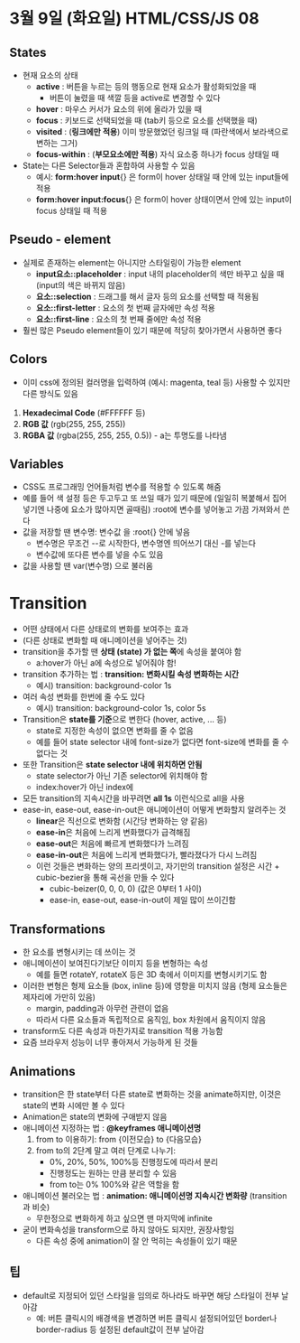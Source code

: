 # 3월 9일 (화요일) HTML/CSS/JS 08

## States

- 현재 요소의 상태
  - **active** : 버튼을 누르는 등의 행동으로 현재 요소가 활성화되었을 때
    - 버튼이 눌렸을 때 색깔 등을 active로 변경할 수 있다
  - **hover** : 마우스 커서가 요소의 위에 올라가 있을 때
  - **focus** : 키보드로 선택되었을 때 (tab키 등으로 요소를 선택했을 때)
  - **visited** : (**링크에만 적용**) 이미 방문했었던 링크일 때 (파란색에서 보라색으로 변하는 그거)
  - **focus-within** : (**부모요소에만 적용**) 자식 요소중 하나가 focus 상태일 때
- State는 다른 Selector들과 혼합하여 사용할 수 있음
  - 예시: **form:hover input**{} 은 form이 hover 상태일 때 안에 있는 input들에 적용
  - **form:hover input:focus**{} 은 form이 hover 상태이면서 안에 있는 input이 focus 상태일 때 적용

## Pseudo - element

- 실제로 존재하는 element는 아니지만 스타일링이 가능한 element
  - **input요소::placeholder** : input 내의 placeholder의 색만 바꾸고 싶을 때 (input의 색은 바뀌지 않음)
  - **요소::selection** : 드래그를 해서 글자 등의 요소를 선택할 때 적용됨
  - **요소::first-letter** : 요소의 첫 번째 글자에만 속성 적용
  - **요소::first-line** : 요소의 첫 번째 줄에만 속성 적용
- 훨씬 많은 Pseudo element들이 있기 때문에 적당히 찾아가면서 사용하면 좋다

## Colors

- 이미 css에 정의된 컬러명을 입력하여 (예시: magenta, teal 등) 사용할 수 있지만 다른 방식도 있음

1. **Hexadecimal Code** (#FFFFFF 등)
2. **RGB 값** (rgb(255, 255, 255))
3. **RGBA 값** (rgba(255, 255, 255, 0.5)) - a는 투명도를 나타냄

## Variables

- CSS도 프로그래밍 언어들처럼 변수를 적용할 수 있도록 해줌
- 예를 들어 색 설정 등은 두고두고 또 쓰일 때가 있기 때문에 (일일히 복붙해서 집어넣기엔 나중에 요소가 많아지면 골때림) :root에 변수를 넣어놓고 가끔 가져와서 쓴다
- 값을 저장할 땐 변수명: 변수값 을 :root{} 안에 넣음
  - 변수명은 무조건 --로 시작한다, 변수명엔 띄어쓰기 대신 -를 넣는다
  - 변수값에 또다른 변수를 넣을 수도 있음
- 값을 사용할 땐 var(변수명) 으로 불러옴

# Transition

- 어떤 상태에서 다른 상태로의 변화를 보여주는 효과
- (다른 상태로 변화할 때 애니메이션을 넣어주는 것)
- transition을 추가할 땐 **상태 (state) 가 없는 쪽**에 속성을 붙여야 함
  - a:hover가 아닌 a에 속성으로 넣어줘야 함!
- transition 추가하는 법 : **transition: 변화시킬 속성 변화하는 시간**
  - 예시) transition: background-color 1s
- 여러 속성 변화를 한번에 줄 수도 있다
  - 예시) transition: background-color 1s, color 5s
- Transition은 **state를 기준**으로 변한다 (hover, active, ... 등)
  - state로 지정한 속성이 없으면 변화를 줄 수 없음
  - 예를 들어 state selector 내에 font-size가 없다면 font-size에 변화를 줄 수 없다는 것
- 또한 Transition은 **state selector 내에 위치하면 안됨**
  - state selector가 아닌 기존 selector에 위치해야 함
  - index:hover가 아닌 index에
- 모든 transition의 지속시간을 바꾸려면 **all 1s** 이런식으로 all을 사용
- ease-in, ease-out, ease-in-out은 애니메이션이 어떻게 변화할지 알려주는 것
  - **linear**은 직선으로 변화함 (시간당 변화하는 양 같음)
  - **ease-in**은 처음에 느리게 변화했다가 급격해짐
  - **ease-out**은 처음에 빠르게 변화했다가 느려짐
  - **ease-in-out**은 처음에 느리게 변화했다가, 빨라졌다가 다시 느려짐
  - 이런 것들은 변화하는 양의 프리셋이고, 자기만의 transition 설정은 시간 + cubic-bezier을 통해 곡선을 만들 수 있다
    - cubic-beizer(0, 0, 0, 0) (값은 0부터 1 사이)
    - ease-in, ease-out, ease-in-out이 제일 많이 쓰이긴함

## Transformations

- 한 요소를 변형시키는 데 쓰이는 것
- 애니메이션이 보여진다기보단 이미지 등을 변형하는 속성
  - 예를 들면 rotateY, rotateX 등은 3D 축에서 이미지를 변형시키기도 함
- 이러한 변형은 형제 요소들 (box, inline 등)에 영향을 미치지 않음 (형제 요소들은 제자리에 가만히 있음)
  - margin, padding과 아무런 관련이 없음
  - 따라서 다른 요소들과 독립적으로 움직임, box 차원에서 움직이지 않음
- transform도 다른 속성과 마찬가지로 transition 적용 가능함
- 요즘 브라우저 성능이 너무 좋아져서 가능하게 된 것들

## Animations

- transition은 한 state부터 다른 state로 변화하는 것을 animate하지만, 이것은 state의 변화 시에만 볼 수 있다
- Animation은 state의 변화에 구애받지 않음
- 애니메이션 지정하는 법 : **@keyframes 애니메이션명**
  1. from to 이용하기: from {이전모습} to {다음모습}
  2. from to의 2단계 말고 여러 단계로 나누기:
     - 0%, 20%, 50%, 100%등 진행정도에 따라서 분리
     - 진행정도는 원하는 만큼 분리할 수 있음
     - from to는 0% 100%와 같은 역할을 함
- 애니메이션 불러오는 법 : **animation: 애니메이션명 지속시간 변화량** (transition과 비슷)
  - 무한정으로 변화하게 하고 싶으면 맨 마지막에 infinite
- 굳이 변화속성을 transform으로 하지 않아도 되지만, 권장사항임
  - 다른 속성 중에 animation이 잘 안 먹히는 속성들이 있기 때문

## 팁

- default로 지정되어 있던 스타일을 임의로 하나라도 바꾸면 해당 스타일이 전부 날아감
  - 예: 버튼 클릭시의 배경색을 변경하면 버튼 클릭시 설정되어있던 border나 border-radius 등 설정된 default값이 전부 날아감
